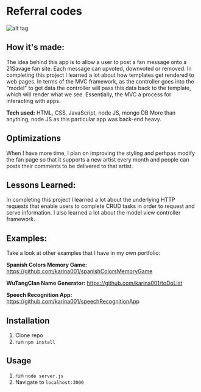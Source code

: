 # Referral codes

![alt tag](https://github.com/karina001/referralcodes/blob/master/Screen%20Shot%202018-03-16%20at%2010.42.18%20PM.png)

## How it's made:
The idea behind this app is to allow a user to post a fan message onto a 21Savage fan site. Each message can upvoted, downvoted or removed. In completing this project I learned a lot about how templates get rendered to web pages. In terms of the MVC framework, as the controller goes into the "model" to get data
the controller will pass this data back to the template, which will render what we see. Essentially, the MVC a process for interacting with apps.

**Tech used:** HTML, CSS, JavaScript, node JS, mongo DB
More than anything, node JS as this particular app was back-end heavy. 

## Optimizations
When I have more time, I plan on improving the styling and perhpas modify the fan page so that it supports a new artist every month and people can posts their comments to be delivered to that artist.

## Lessons Learned:
In completing this project I learned a lot about the underlying HTTP requests that enable users to complete CRUD tasks in order to request and serve information. I also learned a lot about the model view controller framework.

## Examples:
Take a look at other examples that I have in my own portfolio:

**Spanish Colors Memory Game:** https://github.com/karina001/spanishColorsMemoryGame

**WuTangClan Name Generator:** https://github.com/karina001/toDoList

**Speech Recognition App:** https://github.com/karina001/speechRecognitionApp

## Installation

1. Clone repo
2. run `npm install`

## Usage

1. run `node server.js`
2. Navigate to `localhost:3000`

